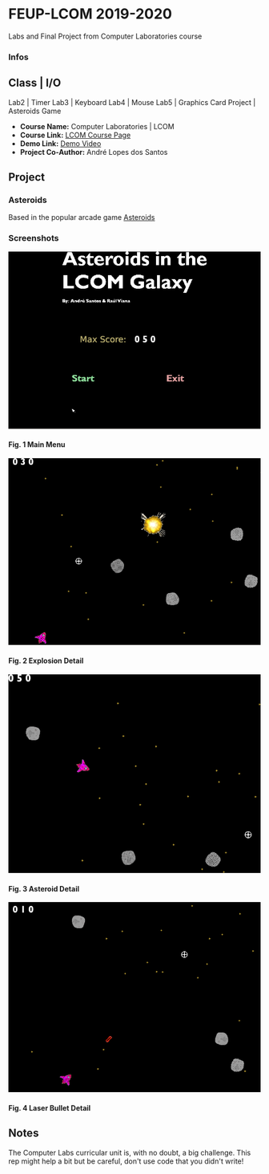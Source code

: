 # FEUP-LCOM 2019-2020
Labs and Final Project from Computer Laboratories course

### Infos
 Class  |   I/O
 ------------------------------
 Lab2   |   Timer
 Lab3   |   Keyboard
 Lab4   |   Mouse
 Lab5   |   Graphics Card
 Project    |   Asteroids Game 

* **Course Name:** Computer Laboratories | LCOM
* **Course Link:** [LCOM Course Page](https://sigarra.up.pt/feup/pt/ucurr_geral.ficha_uc_view?pv_ocorrencia_id=436435)
* **Demo Link:** [Demo Video](https://www.youtube.com/watch?v=eZYTLphM4-8&list=PL3VuwAsrLX087IWQxS0jvw5aR8ZH1Rt9P)
* **Project Co-Author:** André Lopes dos Santos


## Project 

### Asteroids
Based in the popular arcade game [Asteroids](https://en.wikipedia.org/wiki/Asteroids_(video_game))

### Screenshots

![menu](https://github.com/raulviana/FEUP-LCOM/blob/master/img/menu.png)
#### Fig. 1 Main Menu

![game1](https://github.com/raulviana/FEUP-LCOM/blob/master/img/jogo1.png)
#### Fig. 2 Explosion Detail

![game2](https://github.com/raulviana/FEUP-LCOM/blob/master/img/jogo2.png)
#### Fig. 3 Asteroid Detail

![game3](https://github.com/raulviana/FEUP-LCOM/blob/master/img/jogo3.png)
#### Fig. 4 Laser Bullet Detail



## Notes
The Computer Labs curricular unit is, with no doubt, a big challenge. This rep might help a bit but be careful, don't use code that you didn't write!
